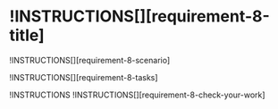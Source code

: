 # !INSTRUCTIONS[][requirement-8-title]

!INSTRUCTIONS[][requirement-8-scenario]

!INSTRUCTIONS[][requirement-8-tasks]

!INSTRUCTIONS[](https://raw.githubusercontent.com/LODSContent/Challenge-V2-Framework/master/Templates/LevelSpecific/Checks/@lab.Variable(difficulty).md)
!INSTRUCTIONS[][requirement-8-check-your-work]
